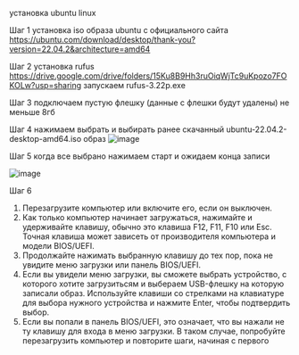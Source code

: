 установка ubuntu linux


Шаг 1 
установка iso образа ubuntu с официального сайта https://ubuntu.com/download/desktop/thank-you?version=22.04.2&architecture=amd64

Шаг 2 
установка rufus https://drive.google.com/drive/folders/15Ku8B9Hh3ruOiqWjTc9uKpozo7FOKOLw?usp=sharing
запускаем rufus-3.22p.exe

Шаг 3 
подключаем пустую флешку (данные с флешки будут удалены) не меньше 8гб

Шаг 4
нажимаем выбрать и выбирать ранее скачанный ubuntu-22.04.2-desktop-amd64.iso образ
 ![image](https://github.com/Volproil/ubuntu-linux-install/assets/88111301/da0005b1-66e0-4be6-a692-9975b73bdf79)

Шаг 5 
когда все выбрано нажимаем старт и ожидаем конца записи 




![image](https://github.com/Volproil/ubuntu-linux-install/assets/88111301/12f19f91-0175-444c-bd14-fedc1b9a6a8d)



Шаг 6 
1. Перезагрузите компьютер или включите его, если он выключен.
2. Как только компьютер начинает загружаться, нажимайте и удерживайте клавишу, обычно это клавиша F12, F11, F10 или Esc. Точная клавиша может зависеть от производителя компьютера и модели BIOS/UEFI.
3. Продолжайте нажимать выбранную клавишу до тех пор, пока не увидите меню загрузки или панель BIOS/UEFI.
4. Если вы увидели меню загрузки, вы сможете выбрать устройство, с которого хотите загрузитьсям и выбераем  USB-флешку на которую записали образ. Используйте клавиши со стрелками на клавиатуре для выбора нужного устройства и нажмите Enter, чтобы подтвердить выбор.
5. Если вы попали в панель BIOS/UEFI, это означает, что вы нажали не ту клавишу для входа в меню загрузки. В таком случае, попробуйте перезагрузить компьютер и повторите шаги, начиная с первого

